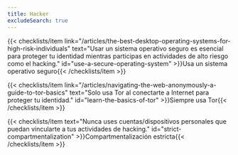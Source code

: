 ```yaml
---
title: Hacker
excludeSearch: true
---
```

{{< checklists/item link="/articles/the-best-desktop-operating-systems-for-high-risk-individuals" text="Usar un sistema operativo seguro es esencial para proteger tu identidad mientras participas en actividades de alto riesgo como el hacking." id="use-a-secure-operating-system" >}}Usa un sistema operativo seguro{{< /checklists/item >}}

{{< checklists/item link="/articles/navigating-the-web-anonymously-a-guide-to-tor-basics" text="Solo usa Tor al conectarte a Internet para proteger tu identidad." id="learn-the-basics-of-tor" >}}Siempre usa Tor{{< /checklists/item >}}

{{< checklists/item text="Nunca uses cuentas/dispositivos personales que puedan vincularte a tus actividades de hacking." id="strict-compartmentalization" >}}Compartmentalización estricta{{< /checklists/item >}}